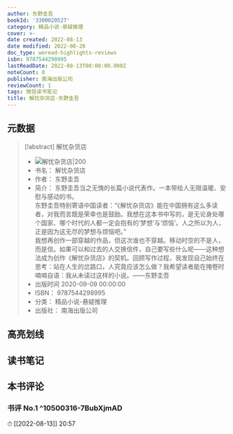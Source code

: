```yaml
---
author: 东野圭吾
bookId: '3300020527'
category: 精品小说-悬疑推理
cover: >-
date created: 2022-08-13
date modified: 2022-08-20
doc_type: weread-highlights-reviews
isbn: 9787544298995
lastReadDate: 2022-08-13T00:00:00.000Z
noteCount: 0
publisher: 南海出版公司
reviewCount: 1
tags: 微信读书笔记
title: 解忧杂货店-东野圭吾
---
```


## 元数据

> [!abstract] 解忧杂货店
> - ![ 解忧杂货店|200](https://weread-1258476243.file.myqcloud.com/weread/cover/27/3300020527/t7_3300020527.jpg)
> - 书名： 解忧杂货店
> - 作者： 东野圭吾
> - 简介： 东野圭吾当之无愧的长篇小说代表作。一本带给人无限温暖、安慰与感动的书。  
东野圭吾特别寄语中国读者：“《解忧杂货店》能在中国拥有这么多读者，对我而言既是荣幸也是鼓励。我想在这本书中写的，是无论身处哪个国家、哪个时代的人都一定会抱有的‘梦想’与‘烦恼’。人之所以为人，正是因为这无尽的梦想与烦恼吧。”  
我想再创作一部穿越的作品，但这次谁也不穿越。移动时空的不是人，而是信。如果可以和过去的人交换信件，自己要写些什么呢——这种想法成为创作《解忧杂货店》的契机。回顾写作过程，我发现自己始终在思考：站在人生的岔路口，人究竟应该怎么做？我希望读者能在掩卷时喃喃自语：我从未读过这样的小说。——东野圭吾
> - 出版时间 2020-09-09 00:00:00
> - ISBN： 9787544298995
> - 分类： 精品小说-悬疑推理
> - 出版社： 南海出版公司

## 高亮划线

## 读书笔记

## 本书评论

### 书评 No.1 ^10500316-7BubXjmAD

⏱ [[2022-08-13]] 20:57
